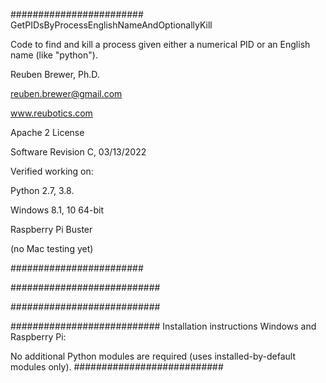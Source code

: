 ########################
GetPIDsByProcessEnglishNameAndOptionallyKill

Code to find and kill a process given either a numerical PID or an English name (like "python").

Reuben Brewer, Ph.D.

reuben.brewer@gmail.com

www.reubotics.com

Apache 2 License

Software Revision C, 03/13/2022

Verified working on:

Python 2.7, 3.8.

Windows 8.1, 10 64-bit

Raspberry Pi Buster 

(no Mac testing yet)

########################  

###########################

###########################

########################### Installation instructions
Windows and Raspberry Pi:

No additional Python modules are required (uses installed-by-default modules only).
###########################
